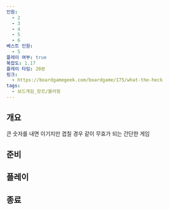 ```yaml
---
인원:
  - 2
  - 3
  - 4
  - 5
  - 6
베스트 인원:
  - 5
플레이 여부: true
복잡도: 1.17
플레이 타임: 20분
링크:
  - https://boardgamegeek.com/boardgame/175/what-the-heck
tags:
  - 보드게임_장르/블러핑
---
```

## 개요
큰 숫자를 내면 이기지만 겹칠 경우 같이 무효가 되는 간단한 게임
## 준비
## 플레이
## 종료